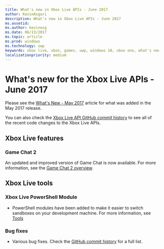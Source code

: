```yaml
---
title: What's new in Xbox Live APIs - June 2017
author: KevinAsgari
description: What's new in Xbox Live APIs - June 2017
ms.assetid: 
ms.author: kevinasg
ms.date: 06/13/2017
ms.topic: article
ms.prod: windows
ms.technology: uwp
keywords: xbox live, xbox, games, uwp, windows 10, xbox one, what's new, june 2017
localizationpriority: medium
---
```


# What's new for the Xbox Live APIs - June 2017

Please see the [What's New - May 2017](1705-whats-new.md) article for what was added in the May 2017 release.

You can also check the [Xbox Live API GitHub commit history](https://github.com/Microsoft/xbox-live-api/commits/master) to see all of the recent code changes to the Xbox Live APIs.

## Xbox Live features

### Game Chat 2

An updated and improved version of Game Chat is now available. For more information, see the [Game Chat 2 overview](../multiplayer/chat/game-chat-2-overview.md).

## Xbox Live tools

### Xbox Live PowerShell Module

* PowerShell modules have been added to make it easier to switch sandboxes on your development machine. For more information, see [Tools](../tools/tools.md)

### Bug fixes

* Various bug fixes. Check the [GitHub commit history](https://github.com/Microsoft/xbox-live-api/commits/master) for a full list.
